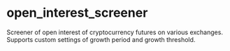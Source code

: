 # open_interest_screener
Screener of open interest of cryptocurrency futures on various exchanges. Supports custom settings of growth period and growth threshold.
